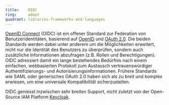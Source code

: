 ```yaml
---
title:    OIDC  
ring:     adopt  
quadrant: libraries-frameworks-and-languages
---
```


[OpenID Connect][oidc] (OIDC) ist ein offener Standard zur Federation von Benutzeridentitäten, basierend
auf [OpenID][openid] und [OAuth 2.0][oauth]. Die beiden Standards werden dabei unter anderem um die Möglichkeiten
erweitert, nicht nur die Identität des Benutzers zu überprüfen, sondern auch zusätzliche Informationen abzufragen (z.B.
Rollen und Berechtigungen). OIDC adressiert damit ein lange bestehendes Bedürfnis nach einem einfachen, webbasierten
Protokoll zum Austausch vertrauenswürdiger Authentifizierungs- und Autorisierungsinformationen. Frühere Standards wie
SAML oder generisches OAuth 2.0 haben sich als zu breit und komplex erwiesen, um eine universale Kompatibilität
sicherzustellen.

OIDC geniesst inzwischen sehr breiten Support, nicht zuletzt von der Open-Source IAM Platform [Keycloak][keycloak].

[oidc]: https://openid.net/connect/
[openid]: https://openid.net/specs/openid-authentication-2_0.html
[oauth]: https://oauth.net/2/
[keycloak]: https://www.keycloak.org/
